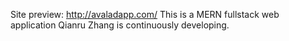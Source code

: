 Site preview: http://avaladapp.com/
This is a MERN fullstack web application Qianru Zhang is continuously developing. 

